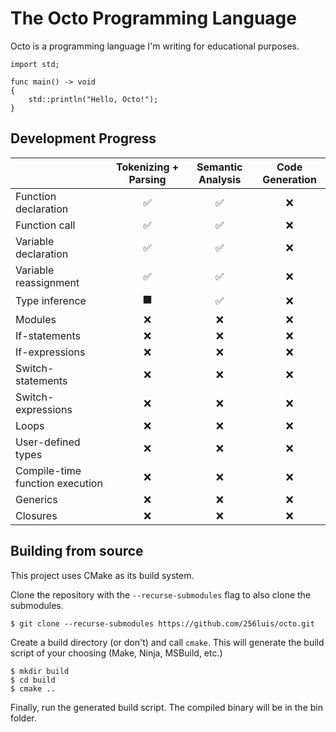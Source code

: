 # The Octo Programming Language
Octo is a programming language I'm writing for educational purposes.

```
import std;

func main() -> void
{
    std::println("Hello, Octo!");
}
```

## Development Progress
| | Tokenizing + Parsing | Semantic Analysis | Code Generation |
|-|:-:|:-:|:-:|
| Function declaration | ✅ | ✅ | ❌ |
| Function call | ✅ | ✅ | ❌ |
| Variable declaration | ✅ | ✅ | ❌ |
| Variable reassignment | ✅ | ✅ | ❌ |
| Type inference | ⬛ | ✅ | ❌ |
| Modules | ❌| ❌ | ❌ |
| If-statements | ❌ | ❌ | ❌ |
| If-expressions | ❌ | ❌ | ❌ |
| Switch-statements | ❌ | ❌ | ❌ |
| Switch-expressions | ❌ | ❌ | ❌ |
| Loops | ❌ | ❌ | ❌ |
| User-defined types | ❌ | ❌ | ❌ |
| Compile-time function execution | ❌ | ❌ | ❌ |
| Generics | ❌ | ❌ | ❌ |
| Closures | ❌ | ❌ | ❌ |

## Building from source
This project uses CMake as its build system.

Clone the repository with the `--recurse-submodules` flag to also clone the submodules.
```
$ git clone --recurse-submodules https://github.com/256luis/octo.git
```
Create a build directory (or don't) and call `cmake`. This will generate the build script of your choosing (Make, Ninja, MSBuild, etc.)
```
$ mkdir build
$ cd build
$ cmake ..
```
Finally, run the generated build script. The compiled binary will be in the bin folder.
